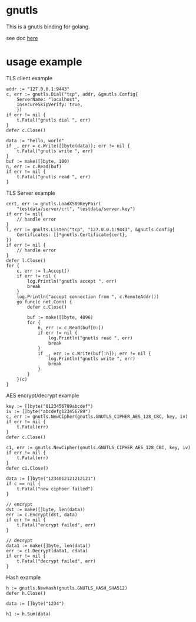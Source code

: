 gnutls
=====

This is a gnutls binding for golang.

see doc [here](https://godoc.org/github.com/fangdingjun/gnutls)


usage example
============

TLS client example

	addr := "127.0.0.1:9443"
	c, err := gnutls.Dial("tcp", addr, &gnutls.Config{
        ServerName: "localhost",
        InsecureSkipVerify: true,
        })
	if err != nil {
		t.Fatal("gnutls dial ", err)
	}
	defer c.Close()

	data := "hello, world"
	if _, err = c.Write([]byte(data)); err != nil {
		t.Fatal("gnutls write ", err)
	}
	buf := make([]byte, 100)
	n, err := c.Read(buf)
	if err != nil {
		t.Fatal("gnutls read ", err)
	}

TLS Server example

	cert, err := gnutls.LoadX509KeyPair(
        "testdata/server/crt", "testdata/server.key")
	if err != nil{
		// handle error
	}
	l, err := gnults.Listen("tcp", "127.0.0.1:9443", &gnutls.Config{
		Certificates: []*gnutls.Certificate{cert},
    })
	if err != nil {
		// handle error
	}
	defer l.Close()
	for {
		c, err := l.Accept()
		if err != nil {
			log.Println("gnutls accept ", err)
			break
		}
		log.Println("accept connection from ", c.RemoteAddr())
		go func(c net.Conn) {
			defer c.Close()

			buf := make([]byte, 4096)
			for {
				n, err := c.Read(buf[0:])
				if err != nil {
					log.Println("gnutls read ", err)
					break
				}
				if _, err := c.Write(buf[:n]); err != nil {
					log.Println("gnutls write ", err)
					break
				}
			}
		}(c)
	}

AES encrypt/decrypt example

	key := []byte("0123456789abcdef")
	iv := []byte("abcdefg123456789")
	c, err := gnutls.NewCipher(gnutls.GNUTLS_CIPHER_AES_128_CBC, key, iv)
	if err != nil {
		t.Fatal(err)
	}
	defer c.Close()

	c1, err := gnutls.NewCipher(gnutls.GNUTLS_CIPHER_AES_128_CBC, key, iv)
	if err != nil {
		t.Fatal(err)
	}
	defer c1.Close()

	data := []byte("1234012121212121")
	if c == nil {
		t.Fatal("new ciphoer failed")
	}

	// encrypt
	dst := make([]byte, len(data))
	err := c.Encrypt(dst, data)
	if err != nil {
		t.Fatal("encrypt failed", err)
	}

	// decrypt
	data1 := make([]byte, len(data))
	err := c1.Decrypt(data1, cdata)
	if err != nil {
		t.Fatal("decrypt failed", err)
	}


Hash example

	h := gnutls.NewHash(gnutls.GNUTLS_HASH_SHA512)
	defer h.Close()

	data := []byte("1234")

	h1 := h.Sum(data)
